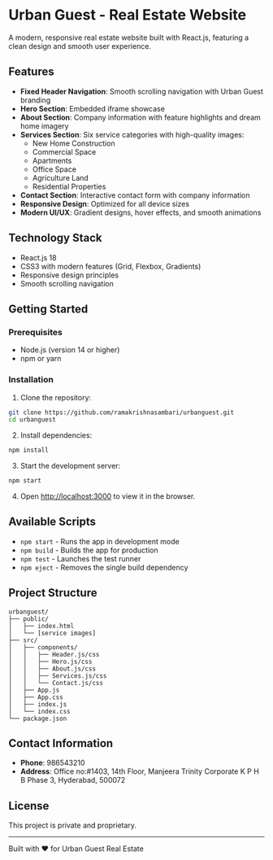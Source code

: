 # Urban Guest - Real Estate Website

A modern, responsive real estate website built with React.js, featuring a clean design and smooth user experience.

## Features

- **Fixed Header Navigation**: Smooth scrolling navigation with Urban Guest branding
- **Hero Section**: Embedded iframe showcase
- **About Section**: Company information with feature highlights and dream home imagery
- **Services Section**: Six service categories with high-quality images:
  - New Home Construction
  - Commercial Space
  - Apartments
  - Office Space
  - Agriculture Land
  - Residential Properties
- **Contact Section**: Interactive contact form with company information
- **Responsive Design**: Optimized for all device sizes
- **Modern UI/UX**: Gradient designs, hover effects, and smooth animations

## Technology Stack

- React.js 18
- CSS3 with modern features (Grid, Flexbox, Gradients)
- Responsive design principles
- Smooth scrolling navigation

## Getting Started

### Prerequisites

- Node.js (version 14 or higher)
- npm or yarn

### Installation

1. Clone the repository:
```bash
git clone https://github.com/ramakrishnasambari/urbanguest.git
cd urbanguest
```

2. Install dependencies:
```bash
npm install
```

3. Start the development server:
```bash
npm start
```

4. Open [http://localhost:3000](http://localhost:3000) to view it in the browser.

## Available Scripts

- `npm start` - Runs the app in development mode
- `npm build` - Builds the app for production
- `npm test` - Launches the test runner
- `npm eject` - Removes the single build dependency

## Project Structure

```
urbanguest/
├── public/
│   ├── index.html
│   └── [service images]
├── src/
│   ├── components/
│   │   ├── Header.js/css
│   │   ├── Hero.js/css
│   │   ├── About.js/css
│   │   ├── Services.js/css
│   │   └── Contact.js/css
│   ├── App.js
│   ├── App.css
│   ├── index.js
│   └── index.css
└── package.json
```

## Contact Information

- **Phone**: 986543210
- **Address**: Office no:#1403, 14th Floor, Manjeera Trinity Corporate K P H B Phase 3, Hyderabad, 500072

## License

This project is private and proprietary.

---

Built with ❤️ for Urban Guest Real Estate

